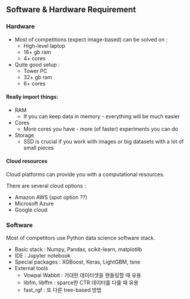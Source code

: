 ## Software & Hardware Requirement

### Hardware

- Most of competitions (expect image-based) can be solved on :
  - High-level laptop
  - 16+ gb ram
  - 4+ cores
- Quite good setup :
  - Tower PC
  - 32+ gb ram
  - 6+ cores



#### Really import things:

- RAM
  - If you can keep data in memory - everything will be much easier
- Cores
  - More cores you have - more (of faster) experiments you can do
- Storage
  - SSD is crucial if  you work with images or big datasets with a lot of small pieces



#### Cloud resources

Cloud platforms can provide you with a computational resources.

There are several cloud options :

- Amazon AWS (spot option ??)
- Microsoft Azure
- Google cloud



### Software

Most of competitors use Python data science software stack.

- Basic stack : Numpy, Pandas, scikit-learn, matplotlib
- IDE : Jupyter notebook
- Special packages : XGBoost, Keras, LightGBM, tsne
- External tools
  - Vowpal Wabbit : 거대한 데이터셋을 핸들링할 때 유용
  - libfm, libffm : sparce한 CTR 데이터를 다룰 때 유용
  - fast_rgf : 또 다른 tree-based 방법

